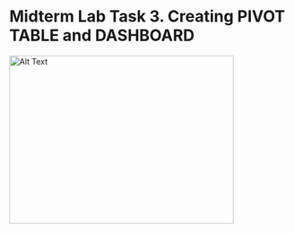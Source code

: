 # Midterm Lab Task 3. Creating PIVOT TABLE and DASHBOARD

<img src="" alt="Alt Text" width="400" height="300">
